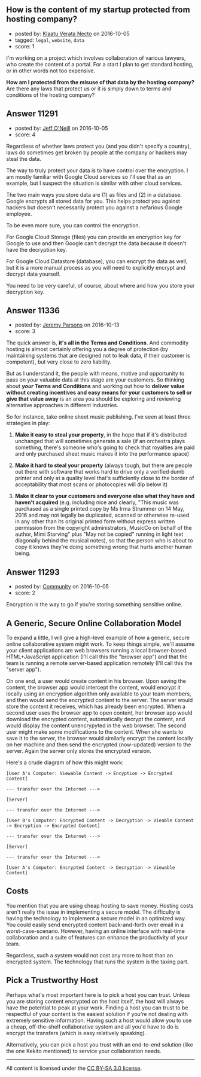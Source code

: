 ## How is the content of my startup protected from hosting company?

- posted by: [Klaatu Verata Necto](https://stackexchange.com/users/102880/klaatu-verata-necto) on 2016-10-05
- tagged: `legal`, `website`, `data`
- score: 1

<p>I'm working on a project which involves collaboration of various lawyers, who create the content of a portal. For a start I plan to get standard hosting, or in other words not too expensive.</p>

<p><strong>How am I protected from the misuse of that data by the hosting company?</strong> Are there any laws that protect us or it is simply down to terms and conditions of the hosting company?</p>



## Answer 11291

- posted by: [Jeff O'Neill](https://stackexchange.com/users/46273/jeff-o-neill) on 2016-10-05
- score: 4

<p>Regardless of whether laws protect you (and you didn't specify a country), laws do sometimes get broken by people at the company or hackers may steal the data.</p>

<p>The way to truly protect your data is to have control over the encryption.  I am mostly familiar with Google Cloud services so I'll use that as an example, but I suspect the situation is similar with other cloud services.</p>

<p>The two main ways you store data are (1) as files and (2) in a database.  Google encrypts all stored data for you.  This helps protect you against hackers but doesn't necessarily protect you against a nefarious Google employee.</p>

<p>To be even more sure, you can control the encryption.  </p>

<p>For Google Cloud Storage (files) you can provide an encryption key for Google to use and then Google can't decrypt the data because it doesn't have the decryption key.</p>

<p>For Google Cloud Datastore (database), you can encrypt the data as well, but it is a more manual process as you will need to explicitly encrypt and decrypt data yourself.</p>

<p>You need to be very careful, of course, about where and how you store your decryption key.</p>



## Answer 11336

- posted by: [Jeremy Parsons](https://stackexchange.com/users/497810/jeremy-parsons) on 2016-10-13
- score: 3

<p>The quick answer is, <strong>it's all in the Terms and Conditions</strong>. And commodity hosting is almost certainly offering you a degree of protection (by maintaining systems that are designed not to leak data, if their customer is competent), but very close to zero liability.</p>

<p>But as I understand it, the people with means, motive and opportunity to pass on your valuable data at this stage are your customers. So thinking about <strong><em>your</em> Terms and Conditions</strong> and working out how to <strong>deliver value without creating incentives and easy means for your customers to sell or give that value away</strong> is an area you should be exploring and reviewing alternative approaches in different industries.</p>

<p>So for instance, take online sheet music publishing. I've seen at least three strategies in play:</p>

<ol>
<li><p><strong>Make it easy to steal your property</strong>, in the hope that if it's distributed unchanged that will sometimes generate a sale (if an orchestra plays something, there's someone who's going to check that royalties are paid and only purchased sheet music makes it into the performance space)</p></li>
<li><p><strong>Make it hard to steal your property</strong> (always tough, but there are people out there with software that works hard to drive only a verified dumb printer and only at a quality level that's sufficiently close to the border of acceptability that most scans or photocopies will dip below it)</p></li>
<li><p><strong>Make it clear to your customers and everyone else what they have and haven't acquired</strong> (e.g. including nice and clearly, "This music was purchased as a single printed copy by Ms Irma Strummer on 14 May, 2016 and may not legally be duplicated, scanned or otherwise re-used in any other than its original printed form without express written permission from the copyright administrators, MusicCo on behalf of the author, Mimi Starving" plus "May not be copied" running in light text diagonally behind the musical notes), so that the person who is about to copy it knows they're doing something wrong that hurts another human being.</p></li>
</ol>



## Answer 11293

- posted by: [Community](https://stackexchange.com/users/-1/community) on 2016-10-05
- score: 2

<p>Encryption is the way to go if you're storing something sensitive online.</p>

<h2>A Generic, Secure Online Collaboration Model</h2>

<p>To expand a little, I will give a high-level example of how a generic, secure online collaborative system might work. To keep things simple, we'll assume your client applications are web browsers running a local browser-based HTML+JavaScript application (I'll call this the "browser app") and that the team is running a remote server-based application remotely (I'll call this the "server app").</p>

<p>On one end, a user would create content in his browser. Upon saving the content, the browser app would intercept the content, would encrypt it locally using an encryption algorithm only available to your team members, and then would send the encrypted content to the server. The server would store the content it receives, which has already been encrypted. When a second user uses the browser app to open content, her browser app would download the encrypted content, automatically decrypt the content, and would display the content unencrypyted in the web browser. The second user might make some modifications to the content. When she wants to save it to the server, the browser would similarly encrypt the content locally on her machine and then send the encrypted (now-updated) version to the server. Again the server only stores the encrypted version.</p>

<p>Here's a crude diagram of how this might work:</p>

<pre><code>[User A's Computer: Viewable Content -&gt; Encyption -&gt; Encrypted Content]    

--- transfer over the Internet ---&gt;

[Server] 

--- transfer over the Internet ---&gt;

[User B's Computer: Encrypted Content -&gt; Decryption -&gt; Vieable Content -&gt; Encryption -&gt; Encrypted Content]

--- transfer over the Internet ---&gt;

[Server] 

--- transfer over the Internet ---&gt;

[User A's Computer: Encrypted Content -&gt; Decryption -&gt; Viewable Content]
</code></pre>

<h2>Costs</h2>

<p>You mention that you are using cheap hosting to save money. Hosting costs aren't really the issue in implementing a secure model. The difficulty is having the technology to implement a secure model in an optimized way. You could easily send encrypted content back-and-forth over email in a worst-case-scenario. However, having an online interface with real-time collaboration and a suite of features can enhance the productivity of your team.</p>

<p>Regardless, such a system would not cost any more to host than an encrypted system. The technology that runs the system is the taxing part.</p>

<h2>Pick a Trustworthy Host</h2>

<p>Perhaps what's most important here is to pick a host you can trust. Unless you are storing content encrypted on the host itself, the host will always have the potential to peak at your work. Finding a host you can trust to be respectful of your content is the easiest solution if you're not dealing with extremely sensitive information. Having such a host would allow you to use a cheap, off-the-shelf collaborative system and all you'd have to do is encrypt the transfers (which is easy relatively speaking).</p>

<p>Alternatively, you can pick a host you trust with an end-to-end solution (like the one Kekito mentioned) to service your collaboration needs.</p>




---

All content is licensed under the [CC BY-SA 3.0 license](https://creativecommons.org/licenses/by-sa/3.0/).
